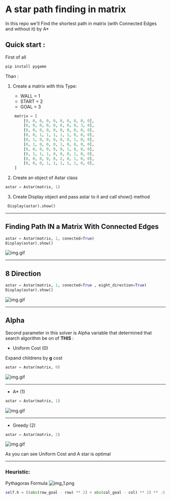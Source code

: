 # A star path finding in matrix
In this repo we'll Find the shortest path in matrix (with Connected Edges and without it) by A*


## Quick start :

First of all
```python
pip install pygame
```
Than :
1. Create a matrix with this Type:
    
    - WALL = 1
    - START = 2
    - GOAL = 3
    
```python
    matrix = [
        [0, 0, 0, 0, 0, 0, 0, 0, 0, 0],
        [0, 0, 0, 0, 0, 0, 0, 0, 3, 0],
        [0, 0, 0, 0, 0, 0, 0, 0, 0, 0],
        [0, 0, 1, 1, 1, 1, 1, 0, 0, 0],
        [0, 1, 0, 0, 0, 0, 0, 1, 0, 0],
        [0, 1, 0, 0, 0, 1, 0, 0, 0, 0],
        [0, 0, 0, 0, 0, 0, 1, 0, 0, 0],
        [0, 1, 1, 1, 0, 0, 0, 1, 0, 0],
        [0, 0, 0, 0, 0, 2, 0, 1, 0, 0],
        [0, 0, 0, 1, 1, 1, 1, 1, 0, 0],
    ]
```

2. Create an object of Astar class
```python
astar = Astar(matrix, 1)
```
3. Create Display object and pass astar to it and call show() method
```python
 Display(astar).show()
```
---
## Finding Path IN a Matrix With Connected Edges
```python
astar = Astar(matrix, 1, conected=True)
Display(astar).show()
```
![img.gif](images/connected.gif)

----
## 8 Direction 

```python
astar = Astar(matrix, 1, conected=True , eight_direction=True)
Display(astar).show()
```
![img.gif](images/8-dir.gif)

----
## Alpha
Second parameter in this solver is Alpha variable that determined that search algorithm be on of **THIS** :

- Uniform Cost (0)

Expand childrens by **g** cost
 ```python
astar = Astar(matrix, 0)
```
![img.gif](images/uniform-cost.gif)

----
- A* (1)
```python
astar = Astar(matrix, 1)
```
![img.gif](images/astar.gif)

----
- Greedy (2)
```python
astar = Astar(matrix, 2)
```
![img.gif](images/greedy.gif)

As you can see Uniform Cost and A star is optimal

----
### Heuristic: 
Pythagoras Formula
![img_1.png](images/pythagoras.png)
```python
self.h = ((abs(row_goal - row) ** 2) + abs(col_goal - col) ** 2) ** .5
```
